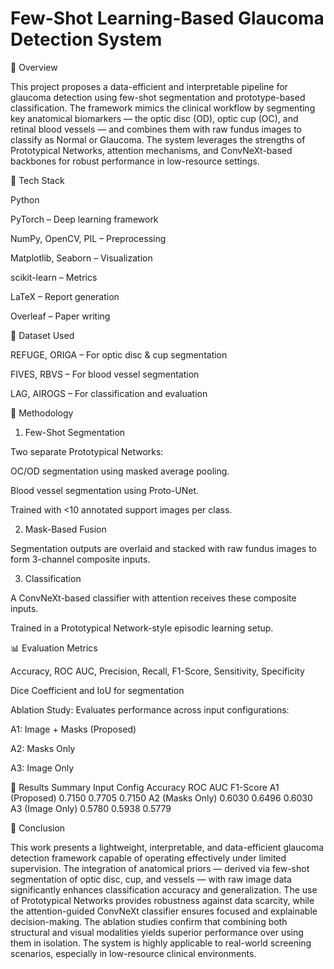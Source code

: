 # Few-Shot Learning-Based Glaucoma Detection System


📌 Overview

This project proposes a data-efficient and interpretable pipeline for glaucoma detection using few-shot segmentation and prototype-based classification. The framework mimics the clinical workflow by segmenting key anatomical biomarkers — the optic disc (OD), optic cup (OC), and retinal blood vessels — and combines them with raw fundus images to classify as Normal or Glaucoma. The system leverages the strengths of Prototypical Networks, attention mechanisms, and ConvNeXt-based backbones for robust performance in low-resource settings.


🧰 Tech Stack

Python

PyTorch – Deep learning framework

NumPy, OpenCV, PIL – Preprocessing

Matplotlib, Seaborn – Visualization

scikit-learn – Metrics

LaTeX – Report generation

Overleaf – Paper writing


📂 Dataset Used

REFUGE, ORIGA – For optic disc & cup segmentation

FIVES, RBVS – For blood vessel segmentation

LAG, AIROGS – For classification and evaluation


🧠 Methodology

1. Few-Shot Segmentation
   
Two separate Prototypical Networks:

OC/OD segmentation using masked average pooling.

Blood vessel segmentation using Proto-UNet.

Trained with <10 annotated support images per class.

2. Mask-Based Fusion
   
Segmentation outputs are overlaid and stacked with raw fundus images to form 3-channel composite inputs.

3. Classification
   
A ConvNeXt-based classifier with attention receives these composite inputs.

Trained in a Prototypical Network-style episodic learning setup.


📊 Evaluation Metrics

Accuracy, ROC AUC, Precision, Recall, F1-Score, Sensitivity, Specificity

Dice Coefficient and IoU for segmentation


Ablation Study: Evaluates performance across input configurations:

A1: Image + Masks (Proposed)

A2: Masks Only

A3: Image Only

📌 Results Summary
Input  Config   	   Accuracy 	ROC AUC	  F1-Score
A1    (Proposed)	    0.7150	  0.7705	  0.7150
A2    (Masks Only)	  0.6030	  0.6496	  0.6030
A3    (Image Only)	  0.5780    0.5938    0.5779


📜 Conclusion

This work presents a lightweight, interpretable, and data-efficient glaucoma detection framework capable of operating effectively under limited supervision. The integration of anatomical priors — derived via few-shot segmentation of optic disc, cup, and vessels — with raw image data significantly enhances classification accuracy and generalization. The use of Prototypical Networks provides robustness against data scarcity, while the attention-guided ConvNeXt classifier ensures focused and explainable decision-making. The ablation studies confirm that combining both structural and visual modalities yields superior performance over using them in isolation. The system is highly applicable to real-world screening scenarios, especially in low-resource clinical environments.
